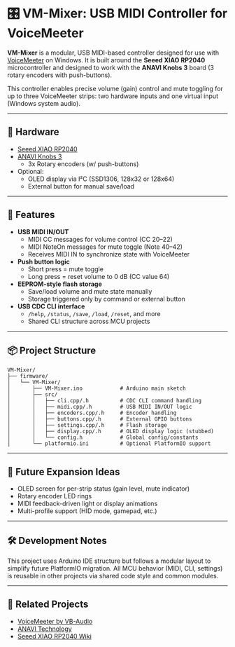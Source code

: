 # 🎛️ VM-Mixer: USB MIDI Controller for VoiceMeeter

**VM-Mixer** is a modular, USB MIDI-based controller designed for use with [VoiceMeeter](https://vb-audio.com/Voicemeeter/) on Windows. It is built around the **Seeed XIAO RP2040** microcontroller and designed to work with the **ANAVI Knobs 3** board (3 rotary encoders with push-buttons).

This controller enables precise volume (gain) control and mute toggling for up to three VoiceMeeter strips: two hardware inputs and one virtual input (Windows system audio).

---

## 🔧 Hardware

- [Seeed XIAO RP2040](https://wiki.seeedstudio.com/XIAO-RP2040/)
- [ANAVI Knobs 3](https://www.anavi.technology/anavi-knobs/)
  - 3x Rotary encoders (w/ push-buttons)
- Optional:
  - OLED display via I²C (SSD1306, 128x32 or 128x64)
  - External button for manual save/load

---

## 🎹 Features

- **USB MIDI IN/OUT**
  - MIDI CC messages for volume control (CC 20–22)
  - MIDI NoteOn messages for mute toggle (Note 40–42)
  - Receives MIDI IN to synchronize state with VoiceMeeter
- **Push button logic**
  - Short press = mute toggle
  - Long press = reset volume to 0 dB (CC value 64)
- **EEPROM-style flash storage**
  - Save/load volume and mute state manually
  - Storage triggered only by command or external button
- **USB CDC CLI interface**
  - `/help`, `/status`, `/save`, `/load`, `/reset`, and more
  - Shared CLI structure across MCU projects

---

## 📦 Project Structure

```
VM-Mixer/
├── firmware/
│   └── VM-Mixer/
│       ├── VM-Mixer.ino            # Arduino main sketch
│       ├── src/
│       │   ├── cli.cpp/.h          # CDC CLI command handling
│       │   ├── midi.cpp/.h         # USB MIDI IN/OUT logic
│       │   ├── encoders.cpp/.h     # Encoder handling
│       │   ├── buttons.cpp/.h      # External GPIO buttons
│       │   ├── settings.cpp/.h     # Flash storage
│       │   ├── display.cpp/.h      # OLED display logic (stubbed)
│       │   └── config.h            # Global config/constants
│       └── platformio.ini          # Optional PlatformIO support
```

---

## 🚀 Future Expansion Ideas

- OLED screen for per-strip status (gain level, mute indicator)
- Rotary encoder LED rings
- MIDI feedback-driven light or display animations
- Multi-profile support (HID mode, gamepad, etc.)

---

## 🛠️ Development Notes

This project uses Arduino IDE structure but follows a modular layout to simplify future PlatformIO migration. All MCU behavior (MIDI, CLI, settings) is reusable in other projects via shared code style and common modules.

---

## 🔗 Related Projects

- [VoiceMeeter by VB-Audio](https://vb-audio.com/Voicemeeter/)
- [ANAVI Technology](https://www.anavi.technology/)
- [Seeed XIAO RP2040 Wiki](https://wiki.seeedstudio.com/XIAO-RP2040/)
